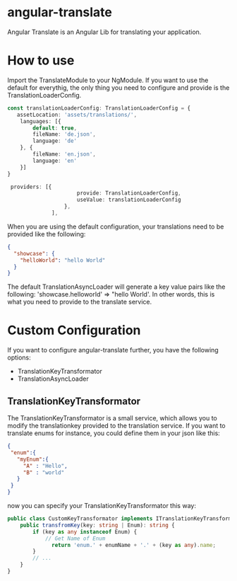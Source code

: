 # angular-translate

Angular Translate is an Angular Lib for translating your application.

# How to use

Import the TranslateModule to your NgModule. If you want to use the default for everythig, the only thing you need to configure and provide is the TranslationLoaderConfig. 
```typescript
const translationLoaderConfig: TranslationLoaderConfig = {
   assetLocation: 'assets/translations/',
    languages: [{
        default: true,
        fileName: 'de.json',
        language: 'de'
    }, {
        fileName: 'en.json',
        language: 'en'
    }]
}
```
```typescript
 providers: [{
                      provide: TranslationLoaderConfig,
                      useValue: translationLoaderConfig
                  },
              ],
```
When you are using the default configuration, your translations need to be provided like the following:
```json
{
  "showcase": {
    "helloWorld": "hello World"
  }
}
```
The default TranslationAsyncLoader will generate a key value pairs like the following:
'showcase.helloworld' => "hello World'. In other words, this is what you need to provide to the translate service.

# Custom Configuration

If you want to configure angular-translate further, you have the following options:
 - TranslationKeyTransformator
 - TranslationAsyncLoader
 
 ## TranslationKeyTransformator
 The TranslationKeyTransformator is a small service, which allows you to modify the translationkey provided to the translation service. If you want to translate enums for instance, you could define them in your json like this:
 ```json
 {
  "enum":{
    "myEnum":{
      "A" : "Hello",
      "B" : "world"
    }
  }
}
```
now you can specify your TranslationKeyTransformator this way:
```typescript
public class CustomKeyTransformator implements ITranslationKeyTransformator
    public transfromKey(key: string | Enum): string {
        if (key as any instanceof Enum) {
            // Get Name of Enum
              return 'enum.' + enumName + '.' + (key as any).name;
        }   
        // ...
    }
}
```
